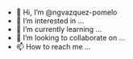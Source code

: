 - 👋 Hi, I’m @ngvazquez-pomelo
- 👀 I’m interested in ...
- 🌱 I’m currently learning ...
- 💞️ I’m looking to collaborate on ...
- 📫 How to reach me ...

<!---
ngvazquez-pomelo/ngvazquez-pomelo is a ✨ special ✨ repository because its `README.md` (this file) appears on your GitHub profile.
You can click the Preview link to take a look at your changes.
--->
